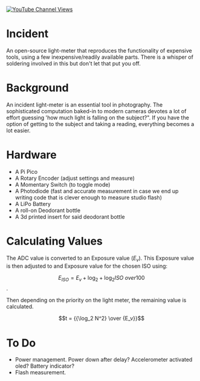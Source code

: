 [![YouTube Channel Views](https://img.shields.io/youtube/channel/views/UCz5BOU9J9pB_O0B8-rDjCWQ?label=YouTube&style=social)](https://www.youtube.com/channel/UCz5BOU9J9pB_O0B8-rDjCWQ)

# Incident

An open-source light-meter that reproduces the functionality of expensive tools, using a few inexpensive/readily available parts. There is a whisper of soldering involved in this but don't let that put you off.


# Background

An incident light-meter is an essential tool in photography. The sophisticated computation baked-in to modern cameras devotes a lot of effort guessing 'how much light is falling on the subject?". If you have the option of getting to the subject and taking a reading, everything becomes a lot easier.


# Hardware

- A Pi Pico                     
- A Rotary Encoder              (adjust settings and measure)
- A Momentary Switch            (to toggle mode)
- A Photodiode                  (fast and accurate measurement in case we end up writing code that is clever enough to measure studio flash)            
- A LiPo Battery
- A roll-on Deodorant bottle
- A 3d printed insert for said deodorant bottle

# Calculating Values

The ADC value is converted to an Exposure value ($E_v$). This Exposure value is then adjusted to and Exposure value for the chosen ISO using:

$$E_{ISO}=E_v+\log_2  + \log_2 {ISO}  \ over {100}$$.

Then depending on the priority on the light meter, the remaining value is calculated.

$$t = {{\log_2 N^2} \over {E_v}}$$  



# To Do

- Power management. Power down after delay? Accelerometer activated oled? Battery indicator? 
- Flash measurement.
